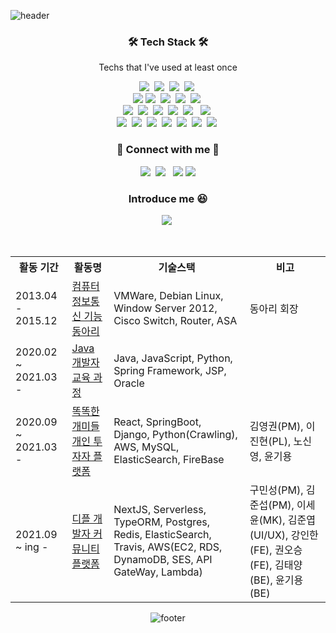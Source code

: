 
![header](https://capsule-render.vercel.app/api?height=200&type=waving&color=timeGradient&animation=fadeIn&text=Gi-Dragon👋&fontColor=#ffffff)

<h3 align="center">🛠 Tech Stack 🛠</h3>

<p align="center"> Techs that I've used at least once </p>

<p align="center">
  <img src="https://img.shields.io/badge/HTML5-E34F26?style=flat-square&amp;logo=HTML5&amp;logoColor=white"></a>&nbsp
  <img src="https://img.shields.io/badge/CSS3-1572B6?style=flat-square&amp;logo=CSS3&amp;logoColor=white"></a>&nbsp
  <img src="https://img.shields.io/badge/Javascript-ffb13b?style=flat-square&logo=javascript&logoColor=white"/></a>&nbsp 
  <img src="https://img.shields.io/badge/React-61DAFB?style=flat-square&logo=React&logoColor=white"/></a>&nbsp
  
  <br>
  <img src="https://img.shields.io/badge/SpringBoot-6DB33F?style=flat-square&amp;logo=Spring&amp;logoColor=white">
  <img src="https://img.shields.io/badge/Node.js-339933?style=flat-square&logo=Node.js&logoColor=white"/></a>&nbsp
  <img src="https://img.shields.io/badge/Serverless-red?style=flat-square&logo=Serverless&logoColor=white"/></a>&nbsp
  <img src="https://img.shields.io/badge/Django-092E20?style=flat-square&logo=Django&logoColor=white"/></a>&nbsp
  <img src="https://img.shields.io/badge/FastAPI-green?style=flat-square&logo=FastAPI&logoColor=white"/></a>&nbsp
  
  <br>
  <img src="https://img.shields.io/badge/Docker-2496ED?style=flat-square&logo=docker&logoColor=white"/></a>&nbsp
  <img src="https://img.shields.io/badge/Redis-red?style=flat-square&logo=redis&logoColor=white"/></a>&nbsp
  <img src="https://img.shields.io/badge/MySQL-4479A1?style=flat-square&amp;logo=Mysql&amp;logoColor=white"></a>&nbsp
  <img src="https://img.shields.io/badge/PostgreSQL-9cf?style=flat-square&logo=PostgreSQL&logoColor=white"/></a>&nbsp
  <img src="https://img.shields.io/badge/Terraform-blueviolet?style=flat-square&logo=Terraform&logoColor=white"/></a> &nbsp
  <img src="https://img.shields.io/badge/CloudFormation-333664?style=flat-square&logo=amazon-aws&logoColor=white"/></a>&nbsp
  
  <br>
  <img src="https://img.shields.io/badge/EC2-333664?style=flat-square&logo=amazon-aws&logoColor=white"/></a>&nbsp
  <img src="https://img.shields.io/badge/RDS-333664?style=flat-square&logo=amazon-aws&logoColor=white"/></a>&nbsp
  <img src="https://img.shields.io/badge/DynamoDB-333664?style=flat-square&logo=amazon-aws&logoColor=white"/></a>&nbsp
  <img src="https://img.shields.io/badge/SQS-333664?style=flat-square&logo=amazon-aws&logoColor=white"/></a>&nbsp
  <img src="https://img.shields.io/badge/SES-333664?style=flat-square&logo=amazon-aws&logoColor=white"/></a>&nbsp
  <img src="https://img.shields.io/badge/ECR-333664?style=flat-square&logo=amazon-aws&logoColor=white"/></a>&nbsp
  <img src="https://img.shields.io/badge/ECS-333664?style=flat-square&logo=amazon-aws&logoColor=white"/></a>&nbsp
</p>

</p>

<h3 align="center">
🌱 Connect with me 🌱
</h3>
<p align="center">
<a href="https://instagram.com/dev_giyong"><img src="https://img.shields.io/badge/Instagram-E4405F?style=flat-square&logo=Instagram&logoColor=white&link=https://www.instagram.com/dev_giyong/"/></a>&nbsp
<a href="mailto:youn9354@naver.com"><img src="https://img.shields.io/badge/Mail-20c997?style=flat-square&logo=Gmail&logoColor=white&link=youn9354@naver.com"/></a>
&nbsp
<a href="https://blog.naver.com/youn9354"><img src="https://img.shields.io/badge/Naver-green?style=flat-square&logo=Naver&logoColor=white"/></a>
<a href="https://bald-income-561.notion.site/ba343b774339440f8ff8a20c46c5a9bc"><img src="https://img.shields.io/badge/Notion-black?style=flat-square&logo=Notion&logoColor=white"/></a>
<br>
	
</p>
<h3 align="center">
Introduce me 😆
</h3>
<p align="center">
<a href="https://bald-income-561.notion.site/fd4f07cbf9f0457783756a7e009bf591"><img src="https://img.shields.io/badge/Click Here!-white?style=flat-square&logo=Notion&logoColor=black&link=https://bald-income-561.notion.site/fd4f07cbf9f0457783756a7e009bf591/"/></a>&nbsp
</p>
<br>
<div align="center">
	<table>
	<tr>
		<th>활동 기간</th><th>활동명</th><th>기술스택</th><th>비고</th>
	</tr>
	<tr>
		<td>2013.04 - 2015.12</td>
		<td><a href="https://www.notion.so/fd4f07cbf9f0457783756a7e009bf591#5db01251db36429f84d0e7b51e96ceb9">컴퓨터정보통신 기능동아리</a></td>
		<td>VMWare, Debian Linux, Window Server 2012, Cisco Switch, Router, ASA </td>
		<td>동아리 회장</td>
	</tr>
	<tr>
		<td>2020.02 ~ 2021.03 -</td>
		<td><a href="http://www.ikosmo.co.kr/">Java 개발자 교육 과정</a></td>
		<td>Java, JavaScript, Python, Spring Framework, JSP, Oracle</td>
		<td></td>
	</tr>
	<tr>
		<td>2020.09 ~ 2021.03 -</td>
		<td><a href="http://naver.me/xw6lB16n">똑똑한 개미들 개인 투자자 플랫폼</a></td>
		<td>React, SpringBoot, Django, Python(Crawling), AWS, MySQL, ElasticSearch, FireBase</td>
		<td>김영권(PM), 이진현(PL), 노신영, 윤기용</td>
	</tr>
	<tr>
		<td>2021.09 ~ ing -</td>
		<td><a href="https://github.com/Youngiyong/depl_backend">디플 개발자 커뮤니티 플랫폼</a></td>
		<td>NextJS, Serverless, TypeORM, Postgres, Redis, ElasticSearch, Travis, AWS(EC2, RDS, DynamoDB, SES, API GateWay, Lambda) </td>
		<td>구민성(PM), 김준섭(PM), 이세윤(MK), 김준엽(UI/UX), 강인한(FE), 권오승(FE), 김태양(BE), 윤기용(BE)</td>
	</tr>
	</table>

	
![footer](https://capsule-render.vercel.app/api?height=150&type=waving&color=timeGradient&section=footer)

</div>


